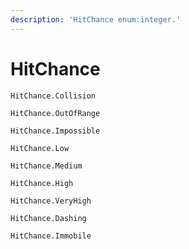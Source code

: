 ```yaml
---
description: 'HitChance enum:integer.'
---
```


# HitChance

`HitChance.Collision`

`HitChance.OutOfRange`

`HitChance.Impossible`

`HitChance.Low`

`HitChance.Medium`

`HitChance.High`

`HitChance.VeryHigh`

`HitChance.Dashing`

`HitChance.Immobile`


